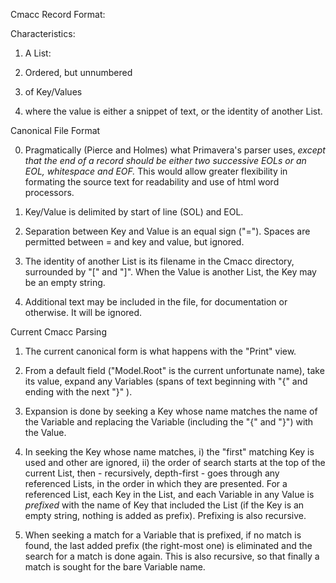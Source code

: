 Cmacc Record Format:

Characteristics:

1. A List:

2. Ordered, but unnumbered

3. of Key/Values

4. where the value is either a snippet of text, or the identity of another List.

Canonical File Format

0. Pragmatically (Pierce and Holmes) what Primavera's parser uses, <i>except that the end of a record should be either two successive EOLs or an EOL, whitespace and EOF.</i>  This would allow greater flexibility in formating the source text for readability and use of html word processors.

1. Key/Value is delimited by start of line (SOL) and EOL.  

2. Separation between Key and Value is an equal sign ("=").  Spaces are permitted between = and key and value, but ignored.

3.  The identity of another List is its filename in the Cmacc directory, surrounded by "[" and "]". When the Value is another List, the Key may be an empty string.

4. Additional text may be included in the file, for documentation or otherwise.  It will be ignored.


Current Cmacc Parsing

1. The current canonical form is what happens with the "Print" view.

2. From a default field ("Model.Root" is the current unfortunate name), take its value, expand any Variables (spans of text beginning with "{" and ending with the next "}" ).

3. Expansion is done by seeking a Key whose name matches the name of the Variable and replacing the Variable (including the "{" and "}") with the Value.

4. In seeking the Key whose name matches, i) the "first" matching Key is used and other are ignored, ii) the order of search starts at the top of the current List, then - recursively, depth-first - goes through any referenced Lists, in the order in which they are presented.  For a referenced List, each Key in the List, and each Variable in any Value is <i>prefixed</i> with the name of Key that included the List (if the Key is an empty string, nothing is added as prefix). Prefixing is also recursive.

5. When seeking a match for a Variable that is prefixed, if no match is found, the last added prefix (the right-most one) is eliminated and the search for a match is done again.  This is also recursive, so that finally a match is sought for the bare Variable name.
 



